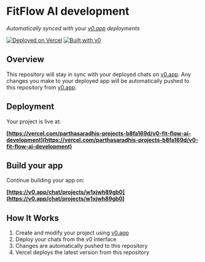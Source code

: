 # FitFlow AI development

*Automatically synced with your [v0.app](https://v0.app) deployments*

[![Deployed on Vercel](https://img.shields.io/badge/Deployed%20on-Vercel-black?style=for-the-badge&logo=vercel)](https://vercel.com/parthasaradhis-projects-b8fa169d/v0-fit-flow-ai-development)
[![Built with v0](https://img.shields.io/badge/Built%20with-v0.app-black?style=for-the-badge)](https://v0.app/chat/projects/w1xjwh89gb0)

## Overview

This repository will stay in sync with your deployed chats on [v0.app](https://v0.app).
Any changes you make to your deployed app will be automatically pushed to this repository from [v0.app](https://v0.app).

## Deployment

Your project is live at:

**[https://vercel.com/parthasaradhis-projects-b8fa169d/v0-fit-flow-ai-development](https://vercel.com/parthasaradhis-projects-b8fa169d/v0-fit-flow-ai-development)**

## Build your app

Continue building your app on:

**[https://v0.app/chat/projects/w1xjwh89gb0](https://v0.app/chat/projects/w1xjwh89gb0)**

## How It Works

1. Create and modify your project using [v0.app](https://v0.app)
2. Deploy your chats from the v0 interface
3. Changes are automatically pushed to this repository
4. Vercel deploys the latest version from this repository
